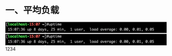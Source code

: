 # 一、平均负载  
![uptime](https://github.com/SidneyCao/Notes/blob/main/img/uptime.png)
![Alt text](https://github.com/SidneyCao/Notes/blob/main/img/uptime.png)
1234